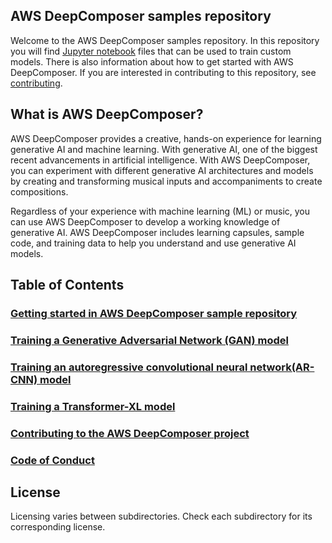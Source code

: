 ## AWS DeepComposer samples repository 

Welcome to the AWS DeepComposer samples repository. In this repository you will find [Jupyter notebook](https://jupyter-notebook-beginner-guide.readthedocs.io/en/latest/what_is_jupyter.html)
files that can be used to train custom models. There is also information about how to get started with AWS DeepComposer.
If you are interested in contributing to this repository, see [contributing](CONTRIBUTING.md). 

## What is AWS DeepComposer? 

AWS DeepComposer provides a creative, hands-on experience for learning generative AI and machine learning. With generative AI, one of the biggest recent advancements in artificial intelligence. With AWS DeepComposer, you can experiment with different generative AI architectures and models by creating and transforming musical inputs and accompaniments to create compositions.

Regardless of your experience with machine learning (ML) or music, you can use AWS DeepComposer to develop a working
knowledge of generative AI. AWS DeepComposer includes learning capsules, sample code, and training data to help you
understand and use generative AI models.

## Table of Contents 

### [Getting started in AWS DeepComposer sample repository](getting-started)
### [Training a Generative Adversarial Network (GAN) model](reinvent-labs/lab-2)
### [Training an autoregressive convolutional neural network(AR-CNN) model](ar-cnn)
### [Training a Transformer-XL model](transformer-xl)
### [Contributing to the AWS DeepComposer project](CONTRIBUTING.md)
### [Code of Conduct](CODE_OF_CONDUCT.md)

## License

Licensing varies between subdirectories. Check each subdirectory for its corresponding license.